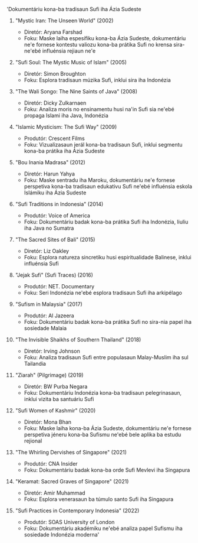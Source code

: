 'Dokumentáriu kona-ba tradisaun Sufi iha Ázia Sudeste

1. "Mystic Iran: The Unseen World" (2002)
   - Diretór: Aryana Farshad
   - Foku: Maske laiha espesífiku kona-ba Ázia Sudeste, dokumentáriu ne'e fornese kontestu valiozu kona-ba prátika Sufi no krensa sira-ne'ebé influénsia rejiaun ne'e

2. "Sufi Soul: The Mystic Music of Islam" (2005)
   - Diretór: Simon Broughton
   - Foku: Esplora tradisaun múzika Sufi, inklui sira iha Indonézia

3. "The Wali Songo: The Nine Saints of Java" (2008)
   - Diretór: Dicky Zulkarnaen
   - Foku: Analiza moris no ensinamentu husi na'in Sufi sia ne'ebé propaga Islami iha Java, Indonézia

4. "Islamic Mysticism: The Sufi Way" (2009)
   - Produtór: Crescent Films
   - Foku: Vizualizasaun jerál kona-ba tradisaun Sufi, inklui segmentu kona-ba prátika iha Ázia Sudeste

5. "Bou Inania Madrasa" (2012)
   - Diretór: Harun Yahya
   - Foku: Maske sentradu iha Maroku, dokumentáriu ne'e fornese perspetiva kona-ba tradisaun edukativu Sufi ne'ebé influénsia eskola Islámiku iha Ázia Sudeste

6. "Sufi Traditions in Indonesia" (2014)
   - Produtór: Voice of America
   - Foku: Dokumentáriu badak kona-ba prátika Sufi iha Indonézia, liuliu iha Java no Sumatra

7. "The Sacred Sites of Bali" (2015)
   - Diretór: Liz Oakley
   - Foku: Esplora natureza sincretiku husi espiritualidade Balinese, inklui influénsia Sufi

8. "Jejak Sufi" (Sufi Traces) (2016)
   - Produtór: NET. Documentary
   - Foku: Seri Indonézia ne'ebé esplora tradisaun Sufi iha arkipélago

9. "Sufism in Malaysia" (2017)
   - Produtór: Al Jazeera
   - Foku: Dokumentáriu badak kona-ba prátika Sufi no sira-nia papel iha sosiedade Malaia

10. "The Invisible Shaikhs of Southern Thailand" (2018)
    - Diretór: Irving Johnson
    - Foku: Analiza tradisaun Sufi entre populasaun Malay-Muslim iha sul Tailandia

11. "Ziarah" (Pilgrimage) (2019)
    - Diretór: BW Purba Negara
    - Foku: Dokumentáriu Indonézia kona-ba tradisaun pelegrinasaun, inklui vizita ba santuáriu Sufi

12. "Sufi Women of Kashmir" (2020)
    - Diretór: Mona Bhan
    - Foku: Maske laiha kona-ba Ázia Sudeste, dokumentáriu ne'e fornese perspetiva jéneru kona-ba Sufismu ne'ebé bele aplika ba estudu rejional

13. "The Whirling Dervishes of Singapore" (2021)
    - Produtór: CNA Insider
    - Foku: Dokumentáriu badak kona-ba orde Sufi Mevlevi iha Singapura

14. "Keramat: Sacred Graves of Singapore" (2021)
    - Diretór: Amir Muhammad
    - Foku: Esplora venerasaun ba túmulo santo Sufi iha Singapura

15. "Sufi Practices in Contemporary Indonesia" (2022)
    - Produtór: SOAS University of London
    - Foku: Dokumentáriu akadémiku ne'ebé analiza papel Sufismu iha sosiedade Indonézia moderna'